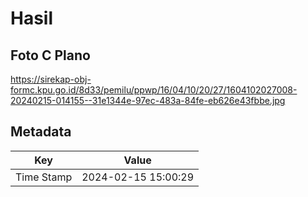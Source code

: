 # Hasil

## Foto C Plano

https://sirekap-obj-formc.kpu.go.id/8d33/pemilu/ppwp/16/04/10/20/27/1604102027008-20240215-014155--31e1344e-97ec-483a-84fe-eb626e43fbbe.jpg


## Metadata

| Key        | Value               |
| ---------- | ------------------- |
| Time Stamp | 2024-02-15 15:00:29 |



